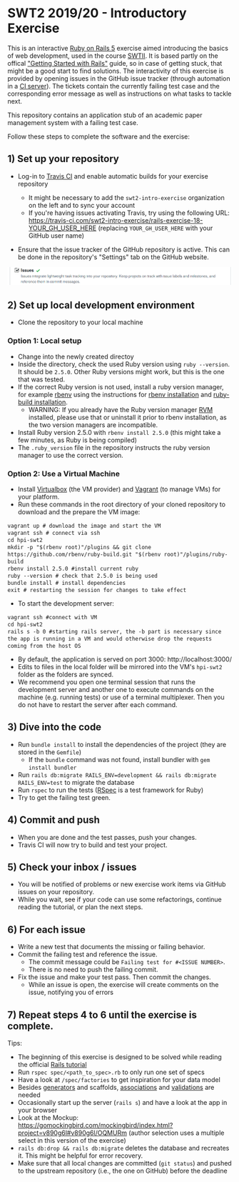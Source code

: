 # SWT2 2019/20 - Introductory Exercise

This is an interactive [Ruby on Rails 5](https://guides.rubyonrails.org/v5.0/) exercise aimed introducing the basics of web development, used in the course [SWTII](https://hpi.de/plattner/teaching/winter-term-201920/softwaretechnik-ii.html). It is based partly on the offical ["Getting Started with Rails"](https://guides.rubyonrails.org/v5.0/getting_started.html) guide, so in case of getting stuck, that might be a good start to find solutions. The interactivity of this exercise is provided by opening issues in the GitHub issue tracker (through automation in a [CI server](https://en.wikipedia.org/wiki/Continuous_integration#Rationale)). The tickets contain the currently failing test case and the corresponding error message as well as instructions on what tasks to tackle next.

This repository contains an application stub of an academic paper management system with a failing test case.

Follow these steps to complete the software and the exercise:
## 1) Set up your repository

* Log-in to [Travis CI](http://travis-ci.org) and enable automatic builds for your exercise repository
  * It might be necessary to add the `swt2-intro-exercise` organization on the left and to sync your account
  * If you're having issues activating Travis, try using the following URL: https://travis-ci.com/swt2-intro-exercise/rails-exercise-18-YOUR_GH_USER_HERE (replacing `YOUR_GH_USER_HERE` with your GitHub user name)

* Ensure that the issue tracker of the GitHub repository is active. This can be done in the repository's "Settings" tab on the GitHub website.
<img src="./travis/gh_issues_setting.png" alt="drawing" width="600"/>

## 2) Set up local development environment

* Clone the repository to your local machine

### Option 1: Local setup
* Change into the newly created directoy
* Inside the directory, check the used Ruby version using `ruby --version`. It should be `2.5.0`. Other Ruby versions might work, but this is the one that was tested.
* If the correct Ruby version is not used, install a ruby version manager, for example [rbenv](https://github.com/rbenv/rbenv) using the instructions for [rbenv installation](https://github.com/rbenv/rbenv#basic-github-checkout) and [ruby-build installation](https://github.com/rbenv/ruby-build#installing-as-an-rbenv-plugin-recommended).
  * WARNING: If you already have the Ruby version manager [RVM](https://rvm.io/) installed, please use that or uninstall it prior to rbenv installation, as the two version managers are incompatible.
* Install Ruby version 2.5.0  with `rbenv install 2.5.0` (this might take a few minutes, as Ruby is being compiled)
* The `.ruby_version` file in the repository instructs the ruby version manager to use the correct version.

### Option 2: Use a Virtual Machine
* Install [Virtualbox](https://www.virtualbox.org/manual/ch02.html) (the VM provider) and [Vagrant](https://www.vagrantup.com/docs/installation/) (to manage VMs) for your platform.
* Run these commands in the root directory of your cloned repository to download and the prepare the VM image:

```
vagrant up # download the image and start the VM
vagrant ssh # connect via ssh
cd hpi-swt2
mkdir -p "$(rbenv root)"/plugins && git clone https://github.com/rbenv/ruby-build.git "$(rbenv root)"/plugins/ruby-build
rbenv install 2.5.0 #install current ruby
ruby --version # check that 2.5.0 is being used
bundle install # install dependencies
exit # restarting the session for changes to take effect
```
* To start the development server:

```
vagrant ssh #connect with VM
cd hpi-swt2
rails s -b 0 #starting rails server, the -b part is necessary since the app is running in a VM and would otherwise drop the requests coming from the host OS
```

* By default, the application is served on port 3000: http://localhost:3000/
* Edits to files in the local folder will be mirrored into the VM's `hpi-swt2` folder as the folders are synced.
* We recommend you open one terminal session that runs the development server and another one to execute commands on the machine (e.g. running tests) or use of a terminal multiplexer. Then you do not have to restart the server after each command.

## 3) Dive into the code

* Run `bundle install` to install the dependencies of the project (they are stored in the `Gemfile`)
  * If the `bundle` command was not found, install bundler with `gem install bundler`
* Run `rails db:migrate RAILS_ENV=development && rails db:migrate RAILS_ENV=test` to migrate the database
* Run `rspec` to run the tests ([RSpec](http://rspec.info/) is a test framework for Ruby)
* Try to get the failing test green.

## 4) Commit and push

* When you are done and the test passes, push your changes.
* Travis CI will now try to build and test your project.

## 5) Check your inbox / issues

* You will be notified of problems or new exercise work items via GitHub issues on your repository.
* While you wait, see if your code can use some refactorings, continue reading the tutorial, or plan the next steps.

## 6) For each issue

* Write a new test that documents the missing or failing behavior.
* Commit the failing test and reference the issue.
  * The commit message could be `Failing test for #<ISSUE NUMBER>`.
  * There is no need to push the failing commit.
* Fix the issue and make your test pass. Then commit the changes.
  * While an issue is open, the exercise will create comments on the issue, notifying you of errors

## 7) Repeat steps 4 to 6 until the exercise is complete.

Tips:

* The beginning of this exercise is designed to be solved while reading the official [Rails tutorial](https://guides.rubyonrails.org/getting_started.html)
* Run `rspec spec/<path_to_spec>.rb` to only run one set of specs
* Have a look at `/spec/factories` to get inspiration for your data model
* Besides [generators](https://guides.rubyonrails.org/command_line.html#rails-generate) and scaffolds, [associations](http://guides.rubyonrails.org/association_basics.html) and [validations](http://guides.rubyonrails.org/active_record_validations.html) are needed
* Occasionally start up the server (`rails s`) and have a look at the app in your browser
* Look at the Mockup: https://gomockingbird.com/mockingbird/index.html?project=v890g6l#v890g6l/OQMURm (author selection uses a multiple select in this version of the exercise)
* `rails db:drop && rails db:migrate` deletes the database and recreates it. This might be helpful for error recovery.
* Make sure that all local changes are committed (`git status`) and pushed to the upstream repository (i.e., the one on GitHub) before the deadline

